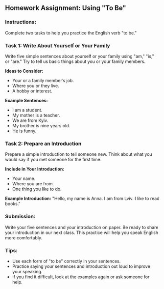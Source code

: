## Homework Assignment: Using "To Be"

### Instructions:
Complete two tasks to help you practice the English verb "to be."

### Task 1: Write About Yourself or Your Family
Write five simple sentences about yourself or your family using "am," "is," or "are." Try to tell us basic things about you or your family members.

**Ideas to Consider:**
- Your or a family member’s job.
- Where you or they live.
- A hobby or interest.

**Example Sentences:**
- I am a student.
- My mother is a teacher.
- We are from Kyiv.
- My brother is nine years old.
- He is funny.

### Task 2: Prepare an Introduction
Prepare a simple introduction to tell someone new. Think about what you would say if you met someone for the first time.

**Include in Your Introduction:**
- Your name.
- Where you are from.
- One thing you like to do.

**Example Introduction:**
"Hello, my name is Anna. I am from Lviv. I like to read books."

### Submission:
Write your five sentences and your introduction on paper. Be ready to share your introduction in our next class. This practice will help you speak English more comfortably.

### Tips:
- Use each form of "to be" correctly in your sentences.
- Practice saying your sentences and introduction out loud to improve your speaking.
- If you find it difficult, look at the examples again or ask someone for help.
